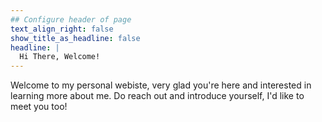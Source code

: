 ```yaml
---
## Configure header of page
text_align_right: false
show_title_as_headline: false
headline: |
  Hi There, Welcome!
---
```


<!-- this is a subheadline -->
Welcome to my personal webiste, very glad you're here and interested in learning more about me. Do reach out and introduce yourself, I'd like to meet you too!